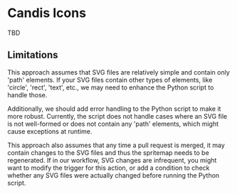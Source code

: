# Candis Icons

TBD

## Limitations

This approach assumes that SVG files are relatively simple and contain only 'path' elements. If your SVG files contain other types of elements, like 'circle', 'rect', 'text', etc., we may need to enhance the Python script to handle those.

Additionally, we should add error handling to the Python script to make it more robust. Currently, the script does not handle cases where an SVG file is not well-formed or does not contain any 'path' elements, which might cause exceptions at runtime.

This approach also assumes that any time a pull request is merged, it may contain changes to the SVG files and thus the spritemap needs to be regenerated. If in our workflow, SVG changes are infrequent, you might want to modify the trigger for this action, or add a condition to check whether any SVG files were actually changed before running the Python script.
